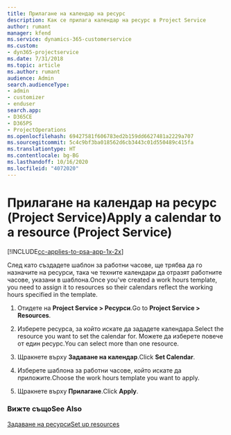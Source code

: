 ```yaml
---
title: Прилагане на календар на ресурс
description: Как се прилага календар на ресурс в Project Service
author: rumant
manager: kfend
ms.service: dynamics-365-customerservice
ms.custom:
- dyn365-projectservice
ms.date: 7/31/2018
ms.topic: article
ms.author: rumant
audience: Admin
search.audienceType:
- admin
- customizer
- enduser
search.app:
- D365CE
- D365PS
- ProjectOperations
ms.openlocfilehash: 69427581f606783ed2b159dd6627481a2229a707
ms.sourcegitcommit: 5c4c9bf3ba018562d6cb3443c01d550489c415fa
ms.translationtype: HT
ms.contentlocale: bg-BG
ms.lasthandoff: 10/16/2020
ms.locfileid: "4072020"
---
```

# <a name="apply-a-calendar-to-a-resource-project-service"></a><span data-ttu-id="f691c-103">Прилагане на календар на ресурс (Project Service)</span><span class="sxs-lookup"><span data-stu-id="f691c-103">Apply a calendar to a resource (Project Service)</span></span>

[!INCLUDE[cc-applies-to-psa-app-1x-2x](../includes/cc-applies-to-psa-app-1x-2x.md)]

<span data-ttu-id="f691c-104">След като създадете шаблон за работни часове, ще трябва да го назначите на ресурси, така че техните календари да отразят работните часове, указани в шаблона.</span><span class="sxs-lookup"><span data-stu-id="f691c-104">Once you’ve created a work hours template, you need to assign it to resources so their calendars reflect the working hours specified in the template.</span></span>  
  
1.  <span data-ttu-id="f691c-105">Отидете на **Project Service > Ресурси**.</span><span class="sxs-lookup"><span data-stu-id="f691c-105">Go to **Project Service > Resources**.</span></span>  
  
2.  <span data-ttu-id="f691c-106">Изберете ресурса, за който искате да зададете календара.</span><span class="sxs-lookup"><span data-stu-id="f691c-106">Select the resource you want to set the calendar for.</span></span> <span data-ttu-id="f691c-107">Можете да изберете повече от един ресурс.</span><span class="sxs-lookup"><span data-stu-id="f691c-107">You can select more than one resource.</span></span>  
  
3.  <span data-ttu-id="f691c-108">Щракнете върху **Задаване на календар**.</span><span class="sxs-lookup"><span data-stu-id="f691c-108">Click **Set Calendar**.</span></span>  
  
4.  <span data-ttu-id="f691c-109">Изберете шаблона за работни часове, който искате да приложите.</span><span class="sxs-lookup"><span data-stu-id="f691c-109">Choose the work hours template you want to apply.</span></span>  
  
5.  <span data-ttu-id="f691c-110">Щракнете върху **Прилагане**.</span><span class="sxs-lookup"><span data-stu-id="f691c-110">Click **Apply**.</span></span>  
  
### <a name="see-also"></a><span data-ttu-id="f691c-111">Вижте също</span><span class="sxs-lookup"><span data-stu-id="f691c-111">See Also</span></span>  
 [<span data-ttu-id="f691c-112">Задаване на ресурси</span><span class="sxs-lookup"><span data-stu-id="f691c-112">Set up resources</span></span>](../psa/set-up-resources.md)
